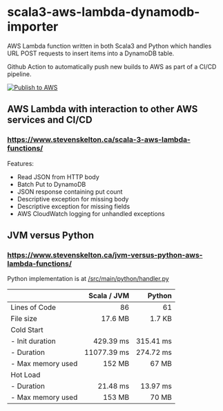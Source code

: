 # scala3-aws-lambda-dynamodb-importer

AWS Lambda function written in both Scala3 and Python which handles URL POST requests to insert items into a DynamoDB table.

Github Action to automatically push new builds to AWS as part of a CI/CD pipeline.

[![Publish to AWS](https://github.com/stevenrskelton/scala3-aws-lambda-dynamodb-importer/actions/workflows/publish-to-aws.yml/badge.svg)](https://github.com/stevenrskelton/scala3-aws-lambda-dynamodb-importer/actions/workflows/publish-to-aws.yml)

## AWS Lambda with interaction to other AWS services and CI/CD
### https://www.stevenskelton.ca/scala-3-aws-lambda-functions/

Features:
- Read JSON from HTTP body
- Batch Put to DynamoDB
- JSON response containing put count
- Descriptive exception for missing body
- Descriptive exception for missing fields
- AWS CloudWatch logging for unhandled exceptions


## JVM versus Python
### https://www.stevenskelton.ca/jvm-versus-python-aws-lambda-functions/
Python implementation is at [/src/main/python/handler.py](/src/main/python/handler.py)

|                           | Scala / JVM | Python    |
|---------------------------|------------:|----------:|
| Lines of Code             | 86          | 61        |
| File size                 | 17.6 MB     | 1.7 KB    |
| Cold Start                |             |           |
| - Init duration           | 429.39 ms   | 315.41 ms |
| - Duration                | 11077.39 ms | 274.72 ms |
| - Max memory used         | 152 MB      | 67 MB     |
| Hot Load                  |             |           |
| - Duration                | 21.48 ms    | 13.97 ms  |
| - Max memory used         | 153 MB      | 70 MB     |











